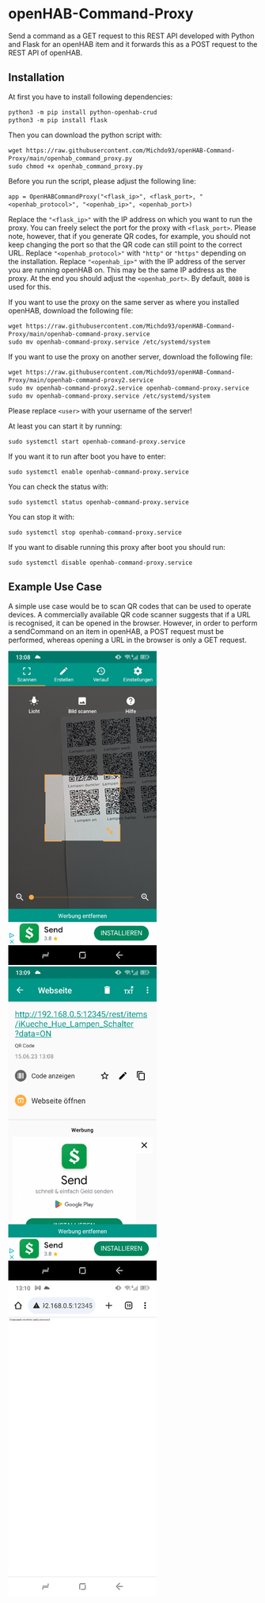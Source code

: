 # openHAB-Command-Proxy
Send a command as a GET request to this REST API developed with Python and Flask for an openHAB item and it forwards this as a POST request to the REST API of openHAB.

## Installation

At first you have to install following dependencies:

```
python3 -m pip install python-openhab-crud
python3 -m pip install flask
```

Then you can download the python script with:

```
wget https://raw.githubusercontent.com/Michdo93/openHAB-Command-Proxy/main/openhab_command_proxy.py
sudo chmod +x openhab_command_proxy.py
```

Before you run the script, please adjust the following line:

```
app = OpenHABCommandProxy("<flask_ip>", <flask_port>, "<openhab_protocol>", "<openhab_ip>", <openhab_port>)
```

Replace the `"<flask_ip>"` with the IP address on which you want to run the proxy. You can freely select the port for the proxy with `<flask_port>`. Please note, however, that if you generate QR codes, for example, you should not keep changing the port so that the QR code can still point to the correct URL. Replace `"<openhab_protocol>"` with `"http"` or `"https"` depending on the installation. Replace `"<openhab_ip>"` with the IP address of the server you are running openHAB on. This may be the same IP address as the proxy. At the end you should adjust the `<openhab_port>`. By default, `8080` is used for this.

If you want to use the proxy on the same server as where you installed openHAB, download the following file:

```
wget https://raw.githubusercontent.com/Michdo93/openHAB-Command-Proxy/main/openhab-command-proxy.service
sudo mv openhab-command-proxy.service /etc/systemd/system
```

If you want to use the proxy on another server, download the following file:

```
wget https://raw.githubusercontent.com/Michdo93/openHAB-Command-Proxy/main/openhab-command-proxy2.service
sudo mv openhab-command-proxy2.service openhab-command-proxy.service
sudo mv openhab-command-proxy.service /etc/systemd/system
```

Please replace `<user>` with your username of the server!

At least you can start it by running:

```
sudo systemctl start openhab-command-proxy.service
```

If you want it to run after boot you have to enter:

```
sudo systemctl enable openhab-command-proxy.service
```

You can check the status with:

```
sudo systemctl status openhab-command-proxy.service
```

You can stop it with:

```
sudo systemctl stop openhab-command-proxy.service
```

If you want to disable running this proxy after boot you should run:

```
sudo systemctl disable openhab-command-proxy.service
```

## Example Use Case

A simple use case would be to scan QR codes that can be used to operate devices. A commercially available QR code scanner suggests that if a URL is recognised, it can be opened in the browser. However, in order to perform a sendCommand on an item in openHAB, a POST request must be performed, whereas opening a URL in the browser is only a GET request.

<div>
    <img src="https://raw.githubusercontent.com/Michdo93/test2/main/qr_scan_openhab.png" alt="QR 1" width="300" />
    <img src="https://raw.githubusercontent.com/Michdo93/test2/main/qr_scan_openhab2.png" alt="QR 2" width="300" />
    <img src="https://raw.githubusercontent.com/Michdo93/test2/main/qr_scan_openhab3.png" alt="QR 3" width="300" />
</div>
